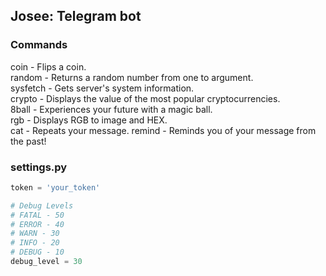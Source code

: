 ## Josee: Telegram bot

### Commands  
coin - Flips a coin.  
random - Returns a random number from one to argument.  
sysfetch - Gets server's system information.  
crypto - Displays the value of the most popular cryptocurrencies.  
8ball - Experiences your future with a magic ball.  
rgb - Displays RGB to image and HEX.  
cat - Repeats your message.
remind - Reminds you of your message from the past!

### settings.py
```python
token = 'your_token'

# Debug Levels
# FATAL - 50
# ERROR - 40  
# WARN - 30  
# INFO - 20  
# DEBUG - 10  
debug_level = 30
```